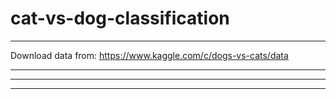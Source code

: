 # cat-vs-dog-classification
***
Download data from: https://www.kaggle.com/c/dogs-vs-cats/data
***
---
___
